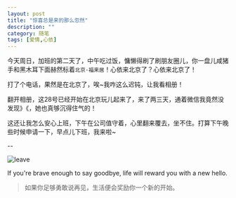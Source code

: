 ```yaml
---
layout: post
title: "惊喜总是来的那么忽然"
description: ""
category: 随笔
tags: [爱情,心依]
---
```



今天周日，加班的第二天了，中午吃过饭，慵懒得刷了刷朋友圈儿，你一盘儿咸猪手和黑木耳下面赫然标着`北京·福来居`！心依来北京了？心依来北京了！

打了个电话，果然是在北京了，唉~我咋这么迟钝，让我看相册！

翻开相册，这28号已经开始在北京玩儿起来了，来了两三天，通着微信我竟然没发现》《，她也真够沉得住气的！

这还让我怎么安心上班，下午在公司值守着，心里翻来覆去，坐不住。打算下午晚些时候申请一下，早点儿下班，我来啦~

--

![leave](http://m3.img.srcdd.com/farm4/d/2014/0212/09/9DBE69BE9F2C058D5E97F1D0D5C6086F_B1280_1280_500_332.jpeg "say goodbye")

If you're brave enough to say goodbye, life will reward you with a new hello.

>如果你足够勇敢说再见，生活便会奖励你一个新的开始。

